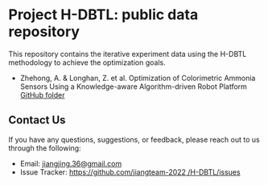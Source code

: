 # Project H-DBTL: public data repository
This repository contains the iterative experiment data using the H-DBTL methodology to achieve the optimization goals.

- Zhehong, A. & Longhan, Z. et al. Optimization of Colorimetric Ammonia Sensors Using a Knowledge-aware Algorithm-driven Robot Platform [GitHub folder](https://github.com/jiangteam-2022/H-DBTL/tree/9eda4ff58f6c2dc24c16e099f5657c91d11fd975/Optimization%20of%20Colorimetric%20Ammonia%20Sensors%20Using%20a%20Knowledge-aware%20Algorithm-driven%20Robot%20Platform)


## Contact Us

If you have any questions, suggestions, or feedback, please reach out to us through the following:

- Email: [jiangjing.36@gmail.com](jiangjing.36@gmail.com)
- Issue Tracker: [https://github.com/jiangteam-2022
/H-DBTL/issues](https://github.com/jiangteam-2022/H-DBTL/issues)
